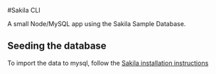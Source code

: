 #Sakila CLI

A small Node/MySQL app using the Sakila Sample Database.

## Seeding the database

To import the data to mysql, follow the [Sakila installation instructions](https://dev.mysql.com/doc/sakila/en/sakila-installation.html)